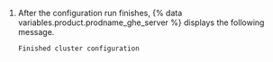 1. After the configuration run finishes, {% data variables.product.prodname_ghe_server %} displays the following message.

    ```shell
    Finished cluster configuration
    ```
